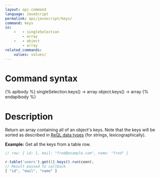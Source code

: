 ```yaml
---
layout: api-command
language: JavaScript
permalink: api/javascript/keys/
command: keys
io:
    -   - singleSelection
        - array
    -   - object
        - array
related_commands:
    values: values/
---
```


# Command syntax #

{% apibody %}
singleSelection.keys() &rarr; array
object.keys() &rarr; array
{% endapibody %}

# Description #

Return an array containing all of an object's keys. Note that the keys will be sorted as described in [ReQL data types](/docs/data-types/#sorting-order) (for strings, lexicographically).

__Example:__ Get all the keys from a table row.

```js
// row: { id: 1, mail: "fred@example.com", name: "fred" }

r.table('users').get(1).keys().run(conn);
// Result passed to callback
[ "id", "mail", "name" ]
```
